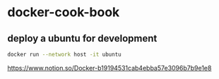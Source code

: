 # docker-cook-book

## deploy a ubuntu for development
``` bash
docker run --network host -it ubuntu

```
https://www.notion.so/Docker-b19194531cab4ebba57e3096b7b9e1e8
